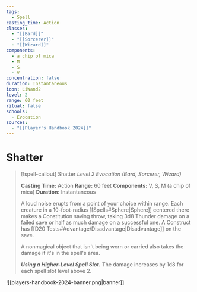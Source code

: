 ```yaml
---
tags:
  - Spell
casting_time: Action
classes:
  - "[[Bard]]"
  - "[[Sorcerer]]"
  - "[[Wizard]]"
components:
  - a chip of mica
  - M
  - S
  - V
concentration: false
duration: Instantaneous
icon: LiWand2
level: 2
range: 60 feet
ritual: false
schools:
  - Evocation
sources:
  - "[[Player's Handbook 2024]]"
---
```


# Shatter

>[!spell-callout] Shatter
>_Level 2 Evocation (Bard, Sorcerer, Wizard)_
>
>**Casting Time:** Action
>**Range:** 60 feet
>**Components:** V, S, M (a chip of mica)
>**Duration:** Instantaneous
>
>A loud noise erupts from a point of your choice within range. Each creature in a 10-foot-radius [[Spells#Sphere\|Sphere]] centered there makes a Constitution saving throw, taking 3d8 Thunder damage on a failed save or half as much damage on a successful one. A Construct has [[D20 Tests#Advantage/Disadvantage\|Disadvantage]] on the save.
>
>A nonmagical object that isn't being worn or carried also takes the damage if it's in the spell's area.
>
>**_Using a Higher-Level Spell Slot._** The damage increases by 1d8 for each spell slot level above 2.


![[players-handbook-2024-banner.png|banner]]
